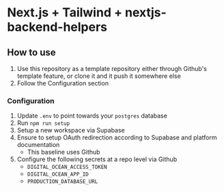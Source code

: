 # Next.js + Tailwind + nextjs-backend-helpers

## How to use

1. Use this repository as a template repository either through Github's template feature, or clone it and it push it somewhere else
2. Follow the Configuration section

### Configuration

1. Update `.env` to point towards your `postgres` database
2. Run `npm run setup`
4. Setup a new workspace via Supabase
5. Ensure to setup OAuth redirection according to Supabase and platform documentation
    - This baseline uses Github
6. Configure the following secrets at a repo level via Github
    - `DIGITAL_OCEAN_ACCESS_TOKEN`
    - `DIGITAL_OCEAN_APP_ID`
    - `PRODUCTION_DATABASE_URL`
